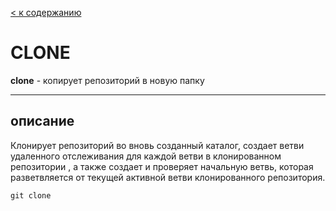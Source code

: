 [< к содержанию](README.md)


# CLONE
**clone** - копирует репозиторий в новую папку 

---
## описание

Клонирует репозиторий во вновь созданный каталог, создает ветви удаленного отслеживания для каждой ветви в клонированном репозитории , а также создает и проверяет начальную ветвь, которая разветвляется от текущей активной ветви клонированного репозитория.

```
git clone
```